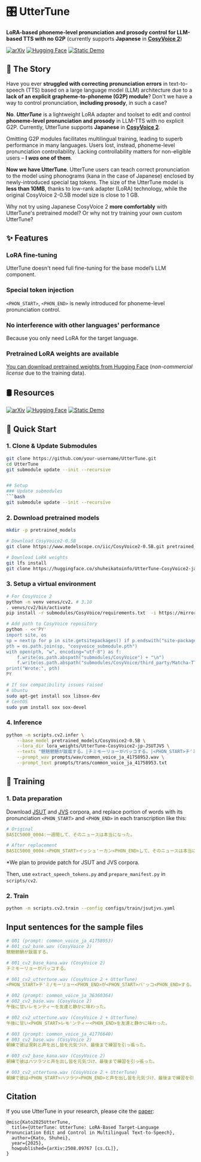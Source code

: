 # 🎛️ UtterTune
**LoRA-based phoneme-level pronunciation and prosody control for LLM-based TTS with no G2P** (currently supports **Japanese** in **[CosyVoice 2](https://github.com/FunAudioLLM/CosyVoice)**)

[![arXiv](https://img.shields.io/badge/arXiv-2508.09767-b31b1b.svg)](https://www.arxiv.org/abs/2508.09767)
[![Hugging Face](https://img.shields.io/badge/%F0%9F%A4%97-HuggingFace-yellow)](https://huggingface.co/shuheikatoinfo/UtterTune-CosyVoice2-ja-JSUTJVS)
[![Static Demo](https://img.shields.io/badge/Demo-GitHub%20Pages-blue)](https://shuheikatoinfo.github.io/UtterTune)
<!-- [![Interactive Demo](https://img.shields.io/badge/Demo-Gradio-orange)](https://gradio.app/g/your-username/UtterTune) -->

## 📜 The Story
Have you ever **struggled with correcting pronunciation errors** in text-to-speech (TTS) based on a large language model (LLM) architecture due to a **lack of an explicit grapheme-to-phoneme (G2P) module**? Don't we have a way to control pronunciation, **including prosody**, in such a case?

**No**. ***UtterTune*** is a lightweight LoRA adapter and toolset to edit and control **phoneme-level pronunciation and prosody** in LLM-TTS with no explicit G2P. Currently, UtterTune supports **Japanese** in **[CosyVoice 2](https://github.com/FunAudioLLM/CosyVoice)**.

Omitting G2P modules facilitates multilingual training, leading to superb performance in many languages. Users lost, instead, phoneme-level pronunciation controllability. Lacking controllability matters for non-eligible users – **I *was* one of them**.

**Now we have UtterTune**. UtterTune users can teach correct pronunciation to the model using phonograms (kana in the case of Japanese) enclosed by newly-introduced special tag tokens. The size of the UtterTune model is **less than 10MB**, thanks to low-rank adapter (LoRA) technology, while the original CosyVoice 2-0.5B model size is close to 1 GB.

Why not try using Japanese CosyVoice 2 **more comfortably** with UtterTune's pretrained model? Or why not try training your own custom UtterTune?


## ✨️ Features
### LoRA fine-tuning
UtterTune doesn't need full fine-tuning for the base model’s LLM component.

### Special token injection
`<PHON_START>`, `<PHON_END>` is newly introduced for phoneme-level pronunciation control.

### No interference with other languages' performance
Because you only need LoRA for the target language.

### Pretrained LoRA weights are available
[You can download pretrained weights from Hugging Face](https://huggingface.co/shuheikatoinfo/UtterTune-CosyVoice2-ja-JSUTJVS) (*non-commercial license* due to the training data).

## 🛢️ Resources
[![arXiv](https://img.shields.io/badge/arXiv-2508.09767-b31b1b.svg)](https://www.arxiv.org/abs/2508.09767)
[![Hugging Face](https://img.shields.io/badge/%F0%9F%A4%97-HuggingFace-yellow)](https://huggingface.co/shuheikatoinfo/UtterTune-CosyVoice2-ja-JSUTJVS)
[![Static Demo](https://img.shields.io/badge/Demo-GitHub%20Pages-blue)](https://shuheikatoinfo.github.io/UtterTune)
<!-- [![Interactive Demo](https://img.shields.io/badge/Demo-Gradio-orange)](https://gradio.app/g/your-username/UtterTune) -->

## 💨 Quick Start

### 1. Clone & Update Submodules
```bash
git clone https://github.com/your-username/UtterTune.git
cd UtterTune
git submodule update --init --recursive


## Setup
### Update submodules
```bash
git submodule update --init --recursive
```

### 2. Download pretrained models
```bash
mkdir -p pretrained_models

# Download CosyVoice2-0.5B
git clone https://www.modelscope.cn/iic/CosyVoice2-0.5B.git pretrained_models/CosyVoice2-0.5B

# Download LoRA weights
git lfs install
git clone https://huggingface.co/shuheikatoinfo/UtterTune-CosyVoice2-ja-JSUTJVS lora_weights/UtterTune-CosyVoice2-ja-JSUTJVS
```

### 3. Setup a virtual environment
```bash
# For CosyVoice 2
python -m venv venvs/cv2. # 3.10
. venvs/cv2/bin/activate
pip install -r submodules/CosyVoice/requirements.txt  -i https://mirrors.aliyun.com/pypi/simple/ --trusted-host=mirrors.aliyun.com

# Add path to CosyVoice repository
python - <<'PY'
import site, os
sp = next(p for p in site.getsitepackages() if p.endswith("site-packages"))
pth = os.path.join(sp, "cosyvoice_submodule.pth")
with open(pth, "w", encoding="utf-8") as f:
    f.write(os.path.abspath("submodules/CosyVoice") + "\n")
    f.write(os.path.abspath("submodules/CosyVoice/third_party/Matcha-TTS") + "\n")
print("Wrote:", pth)
PY

# If sox compatibility issues raised
# Ubuntu
sudo apt-get install sox libsox-dev
# CentOS
sudo yum install sox sox-devel
```

### 4. Inference
```bash
python -m scripts.cv2.infer \
    --base_model pretrained_models/CosyVoice2-0.5B \
    --lora_dir lora_weights/UtterTune-CosyVoice2-jp-JSUTJVS \
    --texts "魑魅魍魎が跋扈する。|チミモーリョーがバッコする。|<PHON_START>チ'ミ/モーリョー<PHON_END>が<PHON_START>バ'ッコ<PHON_END>する。" \
    --prompt_wav prompts/wav/common_voice_ja_41758953.wav \
    --prompt_text prompts/trans/common_voice_ja_41758953.txt
```

## 💪 Training

### 1. Data preparation
Download [JSUT](https://sites.google.com/site/shinnosuketakamichi/publication/jsut) and [JVS](https://sites.google.com/site/shinnosuketakamichi/research-topics/jvs_corpus) corpora, and replace portion of words with its pronunciation `<PHON_START>` and `<PHON_END>` in each transcription like this:

```yaml
# Original
BASIC5000_0004:一週間して、そのニュースは本当になった。

# After replacement
BASIC5000_0004:<PHON_START>イッシュ'ーカン<PHON_END>して、そのニュースは本当になった。
```

*We plan to provide patch for JSUT and JVS corpora.

Then, use `extract_speech_tokens.py` and `prepare_manifest.py` in `scripts/cv2`.

### 2. Train
```bash
python -m scripts.cv2.train --config configs/train/jsutjvs.yaml
```

## Input sentences for the sample files

```yaml
# 001 (prompt: common_voice_ja_41758953)
# 001_cv2_base.wav (CosyVoice 2)
魑魅魍魎が跋扈する。

# 001_cv2_base_kana.wav (CosyVoice 2)
チミモーリョーがバッコする。

# 001_cv2_uttertune.wav (CosyVoice 2 + UtterTune)
<PHON_START>チ'ミ/モーリョー<PHON_END>が<PHON_START>バ'ッコ<PHON_END>する。

# 002 (prompt: common_voice_ja_36360364)
# 002_cv2_base.wav (CosyVoice 2)
午後に甘いレモンティーを友達と静かに味わった。

# 002_cv2_uttertune.wav (CosyVoice 2 + UtterTune)
午後に甘い<PHON_START>レモ'ンティー<PHON_END>を友達と静かに味わった。

# 003 (prompt: common_voice_ja_41776640)
# 003_cv2_base.wav (CosyVoice 2)
朝練で彼は溌剌と声を出し皆を元気づけ、最後まで練習を引っ張った。

# 003_cv2_base_kana.wav (CosyVoice 2)
朝練で彼はハツラツと声を出し皆を元気づけ、最後まで練習を引っ張った。

# 003_cv2_uttertune.wav (CosyVoice 2 + UtterTune)
朝練で彼は<PHON_START>ハツラツ<PHON_END>と声を出し皆を元気づけ、最後まで練習を引っ張った。
```

## Citation
If you use UtterTune in your research, please cite the [paper](https://www.arxiv.org/abs/2508.09767):
```
@misc{Kato2025UtterTune,
  title={UtterTune: UtterTune: LoRA-Based Target-Language Pronunciation Edit and Control in Multilingual Text-to-Speech},
  author={Kato, Shuhei},
  year={2025},
  howpublished={arXiv:2508.09767 [cs.CL]},
}
```